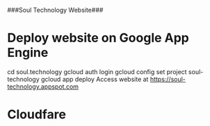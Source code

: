 ###Soul Technology Website###

# Deploy website on Google App Engine

cd soul.technology
gcloud auth login
gcloud config set project soul-technology
gcloud app deploy
Access website at https://soul-technology.appspot.com

# Cloudfare

